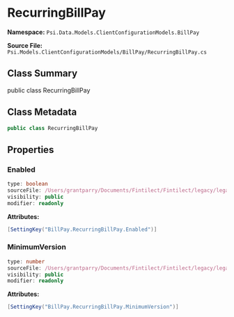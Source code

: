 # RecurringBillPay

**Namespace:** `Psi.Data.Models.ClientConfigurationModels.BillPay`

**Source File:** `Psi.Models.ClientConfigurationModels/BillPay/RecurringBillPay.cs`

## Class Summary

public class RecurringBillPay

## Class Metadata

```typescript
public class RecurringBillPay
```

## Properties

### Enabled

```typescript
type: boolean
sourceFile: /Users/grantparry/Documents/Fintilect/Fintilect/legacy/legacy-apis/Psi.Models.ClientConfigurationModels/BillPay/RecurringBillPay.cs
visibility: public
modifier: readonly
```

**Attributes:**
```csharp
[SettingKey("BillPay.RecurringBillPay.Enabled")]
```

### MinimumVersion

```typescript
type: number
sourceFile: /Users/grantparry/Documents/Fintilect/Fintilect/legacy/legacy-apis/Psi.Models.ClientConfigurationModels/BillPay/RecurringBillPay.cs
visibility: public
modifier: readonly
```

**Attributes:**
```csharp
[SettingKey("BillPay.RecurringBillPay.MinimumVersion")]
```
